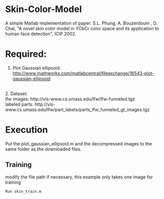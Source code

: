 # Skin-Color-Model
A simple Matlab implementation of paper: S.L. Phung, A. Bouzerdoum
, D. Chai, "A novel skin color model in YCbCr color space and its application to human face detection", ICIP 2002.

# Required:
1. Plot Gaussian ellipsoid: http://www.mathworks.com/matlabcentral/fileexchange/16543-plot-gaussian-ellipsoid
<br>
2. Dataset: <br>
lfw images: http://vis-www.cs.umass.edu/lfw/lfw-funneled.tgz <br>
labeled parts: http://vis-www.cs.umass.edu/lfw/part_labels/parts_lfw_funneled_gt_images.tgz

# Execution
Put the plot_gaussian_ellipsoid.m and the decompressed images to the same folder as the downloaded files.
## Training
modify the file path if necessary, this example only takes one image for training
```
Run skin_train.m
```
